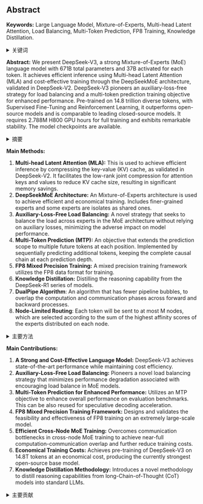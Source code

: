 ## Abstract

**Keywords:** Large Language Model, Mixture-of-Experts, Multi-head Latent Attention, Load Balancing, Multi-Token Prediction, FP8 Training, Knowledge Distillation.

<details>
    <summary>关键词</summary>
    <ul>
        大型语言模型，混合专家模型，多头潜在注意力机制，负载均衡，多令牌预测，FP8训练，知识蒸馏
    <ul>
</details>

**Abstract:**
We present DeepSeek-V3, a strong Mixture-of-Experts (MoE) language model with 671B total parameters and 37B activated for each token.  It achieves efficient inference using Multi-head Latent Attention (MLA) and cost-effective training through the DeepSeekMoE architecture, validated in DeepSeek-V2. DeepSeek-V3 pioneers an auxiliary-loss-free strategy for load balancing and a multi-token prediction training objective for enhanced performance. Pre-trained on 14.8 trillion diverse tokens, with Supervised Fine-Tuning and Reinforcement Learning, it outperforms open-source models and is comparable to leading closed-source models. It requires 2.788M H800 GPU hours for full training and exhibits remarkable stability. The model checkpoints are available.

<details>
    <summary>摘要</summary>
    <ul>
        我们提出了DeepSeek-V3，这是一个强大的混合专家(MoE)语言模型，总参数为671B，每个令牌激活37B。它通过使用多头潜在注意力(MLA)实现高效推理，并通过DeepSeekMoE架构实现经济高效的训练，这在DeepSeek-V2中得到了验证。DeepSeek-V3开创了一种用于负载均衡的辅助无损策略，并采用了一种多令牌预测训练目标，以增强性能。它在14.8万亿个多样化的令牌上进行了预训练，并通过监督微调和强化学习，其性能优于开源模型，并与领先的闭源模型相媲美。它需要278.8万H800 GPU小时才能完成完整训练，并表现出卓越的稳定性。模型检查点是可用的。
    <ul>
</details>

**Main Methods:**

1.  **Multi-head Latent Attention (MLA):**  This is used to achieve efficient inference by compressing the key-value (KV) cache, as validated in DeepSeek-V2. It facilitates the low-rank joint compression for attention keys and values to reduce KV cache size, resulting in significant memory savings.
2.  **DeepSeekMoE Architecture:** An Mixture-of-Experts architecture is used to achieve efficient and economical training. Includes finer-grained experts and some experts are isolates as shared ones.
3.  **Auxiliary-Loss-Free Load Balancing:** A novel strategy that seeks to balance the load across experts in the MoE architecture without relying on auxiliary losses, minimizing the adverse impact on model performance.
4.  **Multi-Token Prediction (MTP):** An objective that extends the prediction scope to multiple future tokens at each position. Implemented by sequentially predicting additional tokens, keeping the complete causal chain at each prediction depth.
5.  **FP8 Mixed Precision Training:** A mixed precision training framework utilizes the FP8 data format for training.
6.  **Knowledge Distillation:** Distilling the reasoning capability from the DeepSeek-R1 series of models.
7.  **DualPipe Algorithm**: An algorithm that has fewer pipeline bubbles, to overlap the computation and communication phases across forward and backward processes.
8.  **Node-Limited Routing**: Each token will be sent to at most M nodes, which are selected according to the sum of the highest affinity scores of the experts distributed on each node.

<details>
    <summary>主要方法</summary>
        <ul>
          <li>多头潜在注意力 (MLA): 用于通过压缩键值 (KV) 缓存实现高效推理，这已在 DeepSeek-V2 中得到验证。它有助于低秩联合压缩注意力键和值，从而减小 KV 缓存大小，从而显著节省内存。</li>
          <li>DeepSeekMoE 架构：一种混合专家 (MoE) 架构，用于实现高效经济的训练。包括更细粒度的专家，并且一些专家被隔离作为共享专家。</li>
          <li>辅助无损负载平衡：一种新颖的策略，旨在平衡 MoE 架构中各个专家的负载，而不依赖于辅助损失，从而最大限度地减少对模型性能的不利影响。</li>
	      <li>多令牌预测 (MTP)：一种将预测范围扩展到每个位置的多个未来令牌的目标。通过顺序预测其他令牌来实现，并在每个预测深度保持完整的因果链。</li>
          <li>FP8 混合精度训练：一种利用 FP8 数据格式进行训练的混合精度训练框架。</li>
          <li>知识蒸馏：从 DeepSeek-R1 系列模型中提取推理能力。</li>
	      <li>双管算法：一种管道气泡更少的算法，可重叠正向和反向过程中的计算和通信阶段。</li>
          <li>节点限制路由：每个令牌最多发送到 M 个节点，这些节点根据分布在每个节点上的专家的最高亲和力得分之和来选择。</li>
        </ul>
</details>

**Main Contributions:**

1.  **A Strong and Cost-Effective Language Model:** DeepSeek-V3 achieves state-of-the-art performance while maintaining cost efficiency.
2.  **Auxiliary-Loss-Free Load Balancing:** Pioneers a novel load balancing strategy that minimizes performance degradation associated with encouraging load balance in MoE models.
3.  **Multi-Token Prediction for Enhanced Performance:** Utilizes an MTP objective to enhance overall performance on evaluation benchmarks. This can be also reused for speculative decoding acceleration.
4.  **FP8 Mixed Precision Training Framework:** Designs and validates the feasibility and effectiveness of FP8 training on an extremely large-scale model.
5.  **Efficient Cross-Node MoE Training:** Overcomes communication bottlenecks in cross-node MoE training to achieve near-full computation-communication overlap and further reduce training costs.
6.  **Economical Training Costs:** Achieves pre-training of DeepSeek-V3 on 14.8T tokens at an economical cost, producing the currently strongest open-source base model.
7.  **Knowledge Distillation Methodology:** Introduces a novel methodology to distill reasoning capabilities from long-Chain-of-Thought (CoT) models into standard LLMs.

<details>
    <summary>主要贡献</summary>
        <ul>
          <li>强大且经济高效的语言模型：DeepSeek-V3 在保持成本效益的同时实现了最先进的性能。</li>
          <li>辅助无损负载平衡：开创了一种新颖的负载平衡策略，该策略最大限度地减少了与鼓励 MoE 模型中负载平衡相关的性能下降。</li>
          <li>用于增强性能的多令牌预测：利用 MTP 目标来增强评估基准的整体性能。这也可以重复用于推测解码加速。</li>
	      <li>FP8 混合精度训练框架：设计并验证了 FP8 训练在超大规模模型上的可行性和有效性。</li>
          <li>高效的跨节点 MoE 训练：克服了跨节点 MoE 训练中的通信瓶颈，实现了接近完全的计算通信重叠，并进一步降低了训练成本。</li>
          <li>经济的训练成本：以经济的成本完成了 DeepSeek-V3 在 14.8T 令牌上的预训练，产生了目前最强大的开源基础模型。</li>
	       <li>知识提炼方法： 介绍了一种新颖的方法，可将长链思维 (CoT) 模型中的推理能力提炼成标准 LLM。</li>
        </ul>
</details>
